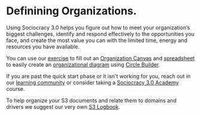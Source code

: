 # Definining Organizations.

Using Sociocracy 3.0 helps you figure out how to meet your organization’s biggest challenges, identify and respond effectively to the opportunities you face, and create the most value you can with the limited time, energy and resources you have available.

You can use our [exercise](/quick-start/defining-s3-organizations/s3-organizations-team-exercise/) to fill out an [Organization Canvas](https://s3canvas.sociocracy30.org/pdf/s3-organization-canvas.pdf) and [spreadsheet](https://docs.google.com/spreadsheets/d/1uIB5RZXWxsrXSBqylEU2hYgp2rDwoXnXFD7qgBBWHuM/edit?usp=sharing) to easily create an [organizational diagram](/quick-start/defining-s3-organizations/s3-circle-builder/) using [Circle Builder](/circle-builder/).

If you are past the quick start phase or it isn't working for you, reach out in our [learning community](https://community.sociocracy30.org/) or consider taking a [Sociocracy 3.0 Academy](https://academy.sociocracy30.org/) course. 

To help organize your S3 documents and relate them to domains and drivers we suggest our very own [S3 Logbook](https://logbook.opensociocracy.org).